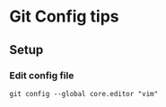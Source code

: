 # Git Config tips

## Setup

### Edit config file

```text
git config --global core.editor "vim"
```
